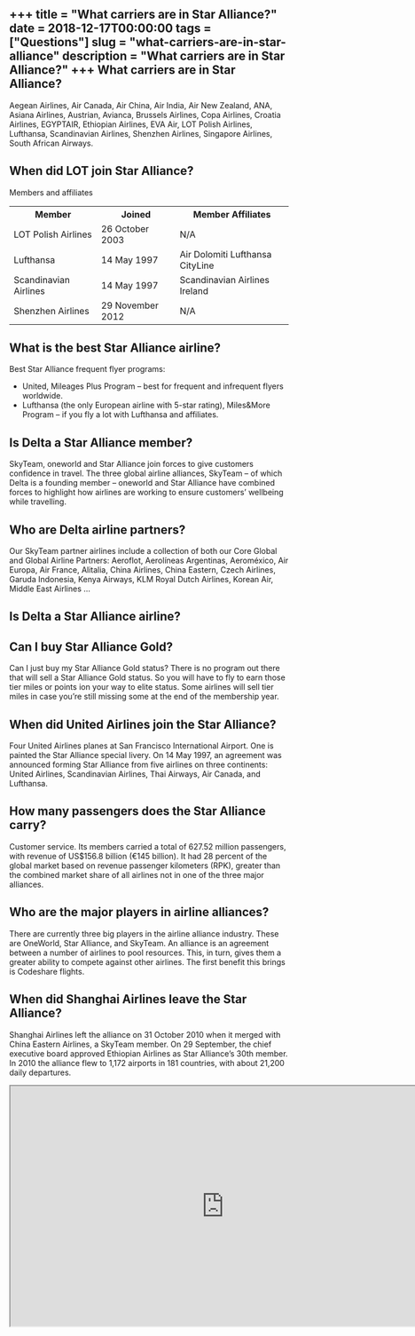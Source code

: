 +++
title = "What carriers are in Star Alliance?"
date = 2018-12-17T00:00:00
tags = ["Questions"]
slug = "what-carriers-are-in-star-alliance"
description = "What carriers are in Star Alliance?"
+++
What carriers are in Star Alliance?
-----------------------------------

Aegean Airlines, Air Canada, Air China, Air India, Air New Zealand, ANA, Asiana Airlines, Austrian, Avianca, Brussels Airlines, Copa Airlines, Croatia Airlines, EGYPTAIR, Ethiopian Airlines, EVA Air, LOT Polish Airlines, Lufthansa, Scandinavian Airlines, Shenzhen Airlines, Singapore Airlines, South African Airways.

When did LOT join Star Alliance?
--------------------------------

Members and affiliates

<table><tr><th>Member</th><th>Joined</th><th>Member Affiliates</th></tr><tr><td>LOT Polish Airlines</td><td>26 October 2003</td><td>N/A</td></tr><tr><td>Lufthansa</td><td>14 May 1997</td><td>Air Dolomiti Lufthansa CityLine</td></tr><tr><td>Scandinavian Airlines</td><td>14 May 1997</td><td>Scandinavian Airlines Ireland</td></tr><tr><td>Shenzhen Airlines</td><td>29 November 2012</td><td>N/A</td></tr></table>

What is the best Star Alliance airline?
---------------------------------------

Best Star Alliance frequent flyer programs:

- United, Mileages Plus Program – best for frequent and infrequent flyers worldwide.
- Lufthansa (the only European airline with 5-star rating), Miles&amp;More Program – if you fly a lot with Lufthansa and affiliates.

Is Delta a Star Alliance member?
--------------------------------

SkyTeam, oneworld and Star Alliance join forces to give customers confidence in travel. The three global airline alliances, SkyTeam – of which Delta is a founding member – oneworld and Star Alliance have combined forces to highlight how airlines are working to ensure customers’ wellbeing while travelling.

Who are Delta airline partners?
-------------------------------

Our SkyTeam partner airlines include a collection of both our Core Global and Global Airline Partners: Aeroflot, Aerolíneas Argentinas, Aeroméxico, Air Europa, Air France, Alitalia, China Airlines, China Eastern, Czech Airlines, Garuda Indonesia, Kenya Airways, KLM Royal Dutch Airlines, Korean Air, Middle East Airlines …

Is Delta a Star Alliance airline?
---------------------------------

Can I buy Star Alliance Gold?
-----------------------------

Can I just buy my Star Alliance Gold status? There is no program out there that will sell a Star Alliance Gold status. So you will have to fly to earn those tier miles or points ion your way to elite status. Some airlines will sell tier miles in case you’re still missing some at the end of the membership year.

When did United Airlines join the Star Alliance?
------------------------------------------------

Four United Airlines planes at San Francisco International Airport. One is painted the Star Alliance special livery. On 14 May 1997, an agreement was announced forming Star Alliance from five airlines on three continents: United Airlines, Scandinavian Airlines, Thai Airways, Air Canada, and Lufthansa.

How many passengers does the Star Alliance carry?
-------------------------------------------------

Customer service. Its members carried a total of 627.52 million passengers, with revenue of US$156.8 billion (€145 billion). It had 28 percent of the global market based on revenue passenger kilometers (RPK), greater than the combined market share of all airlines not in one of the three major alliances.

Who are the major players in airline alliances?
-----------------------------------------------

There are currently three big players in the airline alliance industry. These are OneWorld, Star Alliance, and SkyTeam. An alliance is an agreement between a number of airlines to pool resources. This, in turn, gives them a greater ability to compete against other airlines. The first benefit this brings is Codeshare flights.

When did Shanghai Airlines leave the Star Alliance?
---------------------------------------------------

Shanghai Airlines left the alliance on 31 October 2010 when it merged with China Eastern Airlines, a SkyTeam member. On 29 September, the chief executive board approved Ethiopian Airlines as Star Alliance’s 30th member. In 2010 the alliance flew to 1,172 airports in 181 countries, with about 21,200 daily departures.

<iframe allow="accelerometer; autoplay; clipboard-write; encrypted-media; gyroscope; picture-in-picture" allowfullscreen="" class="__youtube_prefs__  epyt-is-override  no-lazyload" data-no-lazy="1" data-origheight="433" data-origwidth="770" data-skipgform_ajax_framebjll="" height="433" id="_ytid_82696" loading="lazy" src="https://www.youtube.com/embed/nXLi1hooC-E?enablejsapi=1&autoplay=0&cc_load_policy=0&cc_lang_pref=&iv_load_policy=1&loop=0&modestbranding=0&rel=1&fs=1&playsinline=0&autohide=2&theme=dark&color=red&controls=1&" title="YouTube player" width="770"></iframe>